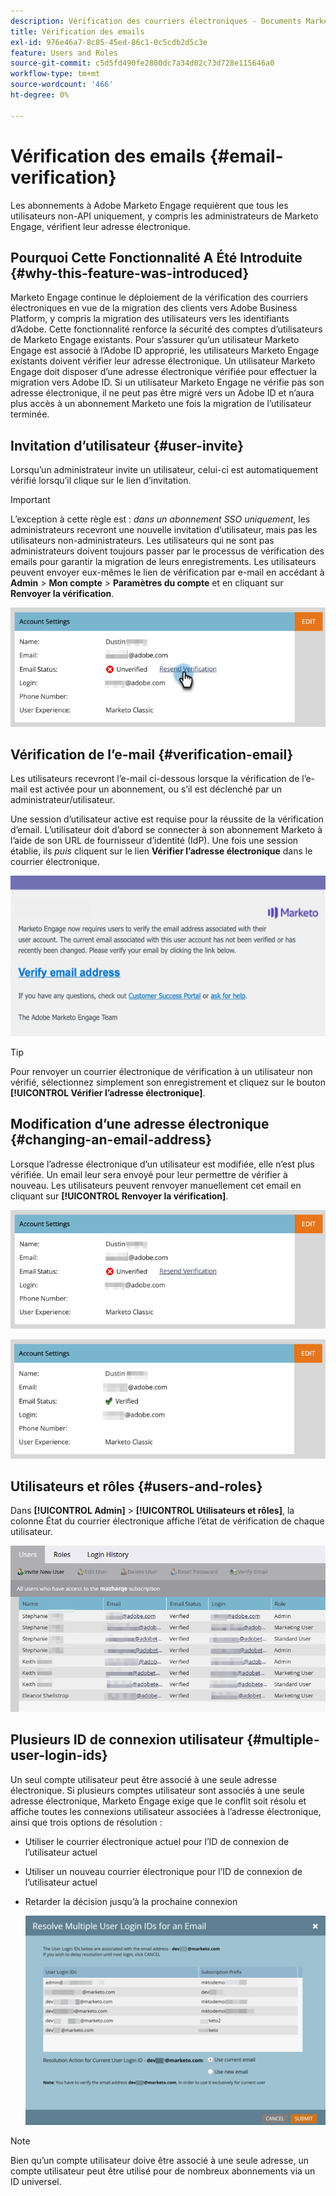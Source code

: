 ```yaml
---
description: Vérification des courriers électroniques - Documents Marketo - Documentation du produit
title: Vérification des emails
exl-id: 976e46a7-8c85-45ed-86c1-0c5cdb2d5c3e
feature: Users and Roles
source-git-commit: c5d5fd490fe2800dc7a34d02c73d728e115646a0
workflow-type: tm+mt
source-wordcount: '466'
ht-degree: 0%

---
```


# Vérification des emails {#email-verification}

Les abonnements à Adobe Marketo Engage requièrent que tous les utilisateurs non-API uniquement, y compris les administrateurs de Marketo Engage, vérifient leur adresse électronique.

## Pourquoi Cette Fonctionnalité A Été Introduite {#why-this-feature-was-introduced}

Marketo Engage continue le déploiement de la vérification des courriers électroniques en vue de la migration des clients vers Adobe Business Platform, y compris la migration des utilisateurs vers les identifiants d’Adobe. Cette fonctionnalité renforce la sécurité des comptes d’utilisateurs de Marketo Engage existants. Pour s’assurer qu’un utilisateur Marketo Engage est associé à l’Adobe ID approprié, les utilisateurs Marketo Engage existants doivent vérifier leur adresse électronique. Un utilisateur Marketo Engage doit disposer d’une adresse électronique vérifiée pour effectuer la migration vers Adobe ID. Si un utilisateur Marketo Engage ne vérifie pas son adresse électronique, il ne peut pas être migré vers un Adobe ID et n’aura plus accès à un abonnement Marketo une fois la migration de l’utilisateur terminée.

## Invitation d’utilisateur {#user-invite}

Lorsqu’un administrateur invite un utilisateur, celui-ci est automatiquement vérifié lorsqu’il clique sur le lien d’invitation.

>[!IMPORTANT]
>
>L’exception à cette règle est : _dans un abonnement SSO uniquement_, les administrateurs recevront une nouvelle invitation d’utilisateur, mais pas les utilisateurs non-administrateurs. Les utilisateurs qui ne sont pas administrateurs doivent toujours passer par le processus de vérification des emails pour garantir la migration de leurs enregistrements. Les utilisateurs peuvent envoyer eux-mêmes le lien de vérification par e-mail en accédant à **Admin** > **Mon compte** > **Paramètres du compte** et en cliquant sur **Renvoyer la vérification**.

![](assets/email-verification-1.png)

## Vérification de l’e-mail {#verification-email}

Les utilisateurs recevront l’e-mail ci-dessous lorsque la vérification de l’e-mail est activée pour un abonnement, ou s’il est déclenché par un administrateur/utilisateur.

Une session d’utilisateur active est requise pour la réussite de la vérification d’email. L’utilisateur doit d’abord se connecter à son abonnement Marketo à l’aide de son URL de fournisseur d’identité (IdP). Une fois une session établie, ils _puis_ cliquent sur le lien **Vérifier l’adresse électronique** dans le courrier électronique.

![](assets/email-verification-2.png)

>[!TIP]
>
>Pour renvoyer un courrier électronique de vérification à un utilisateur non vérifié, sélectionnez simplement son enregistrement et cliquez sur le bouton **[!UICONTROL Vérifier l’adresse électronique]**.

## Modification d’une adresse électronique {#changing-an-email-address}

Lorsque l’adresse électronique d’un utilisateur est modifiée, elle n’est plus vérifiée. Un email leur sera envoyé pour leur permettre de vérifier à nouveau. Les utilisateurs peuvent renvoyer manuellement cet email en cliquant sur **[!UICONTROL Renvoyer la vérification]**.

![](assets/email-verification-3.png)

![](assets/email-verification-4.png)

## Utilisateurs et rôles {#users-and-roles}

Dans **[!UICONTROL Admin]** > **[!UICONTROL Utilisateurs et rôles]**, la colonne État du courrier électronique affiche l’état de vérification de chaque utilisateur.

![](assets/email-verification-5.png)

## Plusieurs ID de connexion utilisateur {#multiple-user-login-ids}

Un seul compte utilisateur peut être associé à une seule adresse électronique. Si plusieurs comptes utilisateur sont associés à une seule adresse électronique, Marketo Engage exige que le conflit soit résolu et affiche toutes les connexions utilisateur associées à l’adresse électronique, ainsi que trois options de résolution :

* Utiliser le courrier électronique actuel pour l’ID de connexion de l’utilisateur actuel
* Utiliser un nouveau courrier électronique pour l’ID de connexion de l’utilisateur actuel
* Retarder la décision jusqu’à la prochaine connexion

  ![](assets/email-verification-6.png)

>[!NOTE]
>
>Bien qu’un compte utilisateur doive être associé à une seule adresse, un compte utilisateur peut être utilisé pour de nombreux abonnements via un ID universel.
